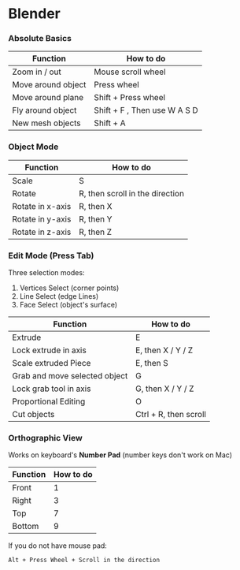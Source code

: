 # Blender

### Absolute Basics

|Function| How to do |
|--------------------------|----------------------------------------|
| Zoom in / out | Mouse scroll wheel |
| Move around object | Press wheel |
| Move around plane | Shift + Press wheel |
| Fly around object | Shift + F , Then use W A S D |
| New mesh objects | Shift + A |


### Object Mode

|Function| How to do |
|----------|------------|
| Scale    | S |
| Rotate | R, then scroll in the direction |  
| Rotate in x-axis | R, then X |
| Rotate in y-axis | R, then Y |
| Rotate in z-axis | R, then Z |


### Edit Mode (Press Tab)
Three selection modes:
1. Vertices Select (corner points)
2. Line Select (edge Lines)
3. Face Select (object's surface)

|Function| How to do |
|----------|------------|
| Extrude  | E |
| Lock extrude in axis | E, then X / Y / Z |
| Scale extruded Piece | E, then S|
| Grab and move selected object | G |
| Lock grab tool in axis | G, then X / Y / Z |
| Proportional Editing | O |
| Cut objects | Ctrl + R, then scroll |

### Orthographic View
Works on keyboard's **Number Pad** (number keys don't work on Mac)

| Function | How to do |
|--------------------------|----------------------------------------|
| Front  | 1 |
| Right  | 3 |
| Top    | 7 |
| Bottom | 9 |

If you do not have mouse pad:
```
Alt + Press Wheel + Scroll in the direction
```